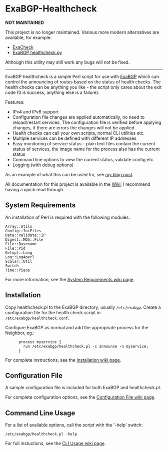 # ExaBGP-Healthcheck

**NOT MAINTAINED**

This project is no longer maintained. Various more modern alternatives are available, for example:

- [ExaCheck](https://exacheck.net)
- [ExaBGP healthcheck.py](https://github.com/Exa-Networks/exabgp/blob/main/src/exabgp/application/healthcheck.py)

Although this utility may still work any bugs will not be fixed.

-----

ExaBGP healthcheck is a simple Perl script for use with [ExaBGP] which can control the announcing of routes based on the status of health checks. The health checks can be anything you like - the script only cares about the exit code (0 is success, anything else is a failure).

Features:
* IPv4 and IPv6 support
* Configuration file changes are applied automatically, no need to reload/restart services. The configuration file is verified before applying changes, if there are errors the changes will not be applied.
* Health checks can call your own scripts, normal CLI utilities etc.
* Multiple services can be defined with different IP addresses
* Easy monitoring of service status - plain text files contain the current status of services, the image name for the process also has the current status
* Command line options to view the current status, validate config etc.
* Logging (with debug options)

As an example of what this can be used for, see [my blog post].

All documentation for this project is available in the [Wiki], I recommend having a quick read through.

## System Requirements
An installation of Perl is required with the following modules:
```
Array::Utils
Config::IniFiles
Data::Validate::IP
Digest::MD5::File
File::Basename
File::Pid
Getopt::Long
Log::Log4perl
Scalar::Util
Switch
Time::Piece
```

For more information, see the [System Requirements wiki page].

## Installation
Copy healthcheck.pl to the ExaBGP directory, usually `/etc/exabgp`. Create a configuration file for the health check script in `/etc/exabgp/healthcheck.conf`.

Configure ExaBGP as normal and add the appropriate process for the Neighbor, eg.:
```
      process myservice {
        run /etc/exabgp/healthcheck.pl -c announce -n myservice;
      }
```

For complete instructions, see the [Installation wiki page].

## Configuration File
A sample configuration file is included for both ExaBGP and healthcheck.pl.

For complete configuration options, see the [Configuration File wiki page].

## Command Line Usage
For a list of available options, call the script with the '-help' switch:
```
/etc/exabgp/healthcheck.pl -help
```

For full instuctions, see the [CLI Usage wiki page].

[//]: # (Links to other sites/projects)

  [ExaBGP]: <https://github.com/Exa-Networks/exabgp>
  [my blog post]: <https://sysadminblog.net/2016/04/exabgp-bgp-routing-health-checks/>
  [Wiki]: <https://github.com/sysadminblog/exabgp-healthcheck/wiki/>
  [System Requirements wiki page]: <https://github.com/sysadminblog/exabgp-healthcheck/wiki/System-Requirements>
  [Installation wiki page]: <https://github.com/sysadminblog/exabgp-healthcheck/wiki/Installation>
  [quick start page]: <https://github.com/sysadminblog/exabgp-healthcheck/wiki/Quick-Start>
  [Configuration File wiki page]: <https://github.com/sysadminblog/exabgp-healthcheck/wiki/Configuration-File>
  [CLI Usage wiki page]: <https://github.com/sysadminblog/exabgp-healthcheck/wiki/CLI-Usage>
